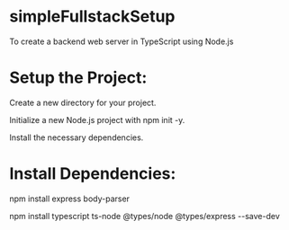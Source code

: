 # simpleFullstackSetup
To create a backend web server in TypeScript using Node.js
# Setup the Project:
Create a new directory for your project.

Initialize a new Node.js project with npm init -y.

Install the necessary dependencies.

# Install Dependencies:
npm install express body-parser

npm install typescript ts-node @types/node @types/express --save-dev

